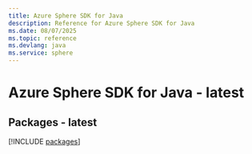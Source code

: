 ```yaml
---
title: Azure Sphere SDK for Java
description: Reference for Azure Sphere SDK for Java
ms.date: 08/07/2025
ms.topic: reference
ms.devlang: java
ms.service: sphere
---
```

# Azure Sphere SDK for Java - latest
## Packages - latest
[!INCLUDE [packages](sphere-index.md)]
